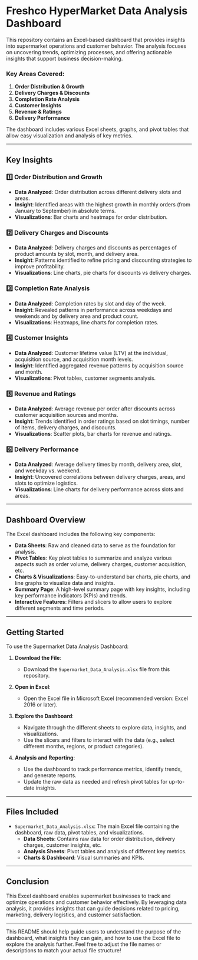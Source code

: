 

# Freshco HyperMarket Data Analysis Dashboard

This repository contains an Excel-based dashboard that provides insights into supermarket operations and customer behavior. The analysis focuses on uncovering trends, optimizing processes, and offering actionable insights that support business decision-making. 

### Key Areas Covered:
1. **Order Distribution & Growth**
2. **Delivery Charges & Discounts**
3. **Completion Rate Analysis**
4. **Customer Insights**
5. **Revenue & Ratings**
6. **Delivery Performance**

The dashboard includes various Excel sheets, graphs, and pivot tables that allow easy visualization and analysis of key metrics.

---

## Key Insights

### 1️⃣ **Order Distribution and Growth**
- **Data Analyzed**: Order distribution across different delivery slots and areas.
- **Insight**: Identified areas with the highest growth in monthly orders (from January to September) in absolute terms.
- **Visualizations**: Bar charts and heatmaps for order distribution.

### 2️⃣ **Delivery Charges and Discounts**
- **Data Analyzed**: Delivery charges and discounts as percentages of product amounts by slot, month, and delivery area.
- **Insight**: Patterns identified to refine pricing and discounting strategies to improve profitability.
- **Visualizations**: Line charts, pie charts for discounts vs delivery charges.

### 3️⃣ **Completion Rate Analysis**
- **Data Analyzed**: Completion rates by slot and day of the week.
- **Insight**: Revealed patterns in performance across weekdays and weekends and by delivery area and product count.
- **Visualizations**: Heatmaps, line charts for completion rates.

### 4️⃣ **Customer Insights**
- **Data Analyzed**: Customer lifetime value (LTV) at the individual, acquisition source, and acquisition month levels.
- **Insight**: Identified aggregated revenue patterns by acquisition source and month.
- **Visualizations**: Pivot tables, customer segments analysis.

### 5️⃣ **Revenue and Ratings**
- **Data Analyzed**: Average revenue per order after discounts across customer acquisition sources and months.
- **Insight**: Trends identified in order ratings based on slot timings, number of items, delivery charges, and discounts.
- **Visualizations**: Scatter plots, bar charts for revenue and ratings.

### 6️⃣ **Delivery Performance**
- **Data Analyzed**: Average delivery times by month, delivery area, slot, and weekday vs. weekend.
- **Insight**: Uncovered correlations between delivery charges, areas, and slots to optimize logistics.
- **Visualizations**: Line charts for delivery performance across slots and areas.

---

## Dashboard Overview

The Excel dashboard includes the following key components:

- **Data Sheets**: Raw and cleaned data to serve as the foundation for analysis.
- **Pivot Tables**: Key pivot tables to summarize and analyze various aspects such as order volume, delivery charges, customer acquisition, etc.
- **Charts & Visualizations**: Easy-to-understand bar charts, pie charts, and line graphs to visualize data and insights.
- **Summary Page**: A high-level summary page with key insights, including key performance indicators (KPIs) and trends.
- **Interactive Features**: Filters and slicers to allow users to explore different segments and time periods.

---

## Getting Started

To use the Supermarket Data Analysis Dashboard:

1. **Download the File**: 
   - Download the `Supermarket_Data_Analysis.xlsx` file from this repository.

2. **Open in Excel**:
   - Open the Excel file in Microsoft Excel (recommended version: Excel 2016 or later).
   
3. **Explore the Dashboard**:
   - Navigate through the different sheets to explore data, insights, and visualizations.
   - Use the slicers and filters to interact with the data (e.g., select different months, regions, or product categories).

4. **Analysis and Reporting**:
   - Use the dashboard to track performance metrics, identify trends, and generate reports.
   - Update the raw data as needed and refresh pivot tables for up-to-date insights.

---

## Files Included

- `Supermarket_Data_Analysis.xlsx`: The main Excel file containing the dashboard, raw data, pivot tables, and visualizations.
  - **Data Sheets**: Contains raw data for order distribution, delivery charges, customer insights, etc.
  - **Analysis Sheets**: Pivot tables and analysis of different key metrics.
  - **Charts & Dashboard**: Visual summaries and KPIs.

---

## Conclusion

This Excel dashboard enables supermarket businesses to track and optimize operations and customer behavior effectively. By leveraging data analysis, it provides insights that can guide decisions related to pricing, marketing, delivery logistics, and customer satisfaction.


---


This README should help guide users to understand the purpose of the dashboard, what insights they can gain, and how to use the Excel file to explore the analysis further. Feel free to adjust the file names or descriptions to match your actual file structure!
